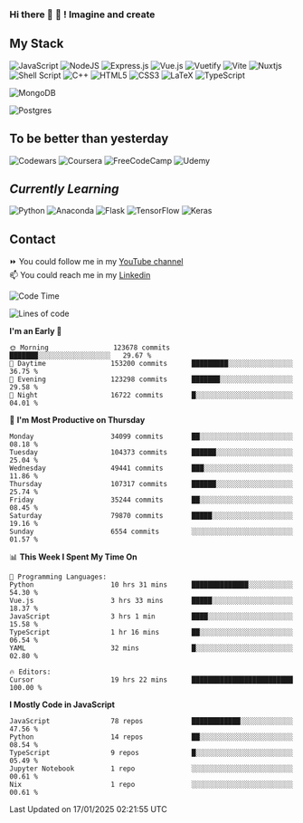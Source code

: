 ### Hi there 👋 🤖 ! Imagine and create

## My Stack
![JavaScript](https://img.shields.io/badge/javascript-%23323330.svg?style=for-the-badge&logo=javascript&logoColor=%23F7DF1E) ![NodeJS](https://img.shields.io/badge/node.js-6DA55F?style=for-the-badge&logo=node.js&logoColor=white) <img alt="Express.js" src="https://img.shields.io/badge/express.js%20-%23404d59.svg?&style=for-the-badge"/> ![Vue.js](https://img.shields.io/badge/vuejs-%2335495e.svg?style=for-the-badge&logo=vuedotjs&logoColor=%234FC08D) ![Vuetify](https://img.shields.io/badge/Vuetify-1867C0?style=for-the-badge&logo=vuetify&logoColor=AEDDFF) ![Vite](https://img.shields.io/badge/vite-%23646CFF.svg?style=for-the-badge&logo=vite&logoColor=white) ![Nuxtjs](https://img.shields.io/badge/Nuxt-002E3B?style=for-the-badge&logo=nuxtdotjs&logoColor=#00DC82) ![Shell Script](https://img.shields.io/badge/shell_script-%23121011.svg?style=for-the-badge&logo=gnu-bash&logoColor=white) ![C++](https://img.shields.io/badge/c++-%2300599C.svg?style=for-the-badge&logo=c%2B%2B&logoColor=white) ![HTML5](https://img.shields.io/badge/html5-%23E34F26.svg?style=for-the-badge&logo=html5&logoColor=white) ![CSS3](https://img.shields.io/badge/css3-%231572B6.svg?style=for-the-badge&logo=css3&logoColor=white) ![LaTeX](https://img.shields.io/badge/latex-%23008080.svg?style=for-the-badge&logo=latex&logoColor=white) ![TypeScript](https://img.shields.io/badge/typescript-%23007ACC.svg?style=for-the-badge&logo=typescript&logoColor=white)
<div>
  <img alt="MongoDB" src ="https://img.shields.io/badge/MongoDB-%234ea94b.svg?&style=for-the-badge&logo=mongodb&logoColor=white"/>
  
  ![Postgres](https://img.shields.io/badge/postgres-%23316192.svg?style=for-the-badge&logo=postgresql&logoColor=white)
</div>

## To be better than yesterday
![Codewars](https://img.shields.io/badge/Codewars-B1361E?style=for-the-badge&logo=codewars&logoColor=grey)
  ![Coursera](https://img.shields.io/badge/Coursera-%230056D2.svg?style=for-the-badge&logo=Coursera&logoColor=white)
  ![FreeCodeCamp](https://img.shields.io/badge/Freecodecamp-%23123.svg?&style=for-the-badge&logo=freecodecamp&logoColor=green)
  ![Udemy](https://img.shields.io/badge/Udemy-A435F0?style=for-the-badge&logo=Udemy&logoColor=white)

## *Currently Learning*
![Python](https://img.shields.io/badge/python-3670A0?style=for-the-badge&logo=python&logoColor=ffdd54) ![Anaconda](https://img.shields.io/badge/Anaconda-%2344A833.svg?style=for-the-badge&logo=anaconda&logoColor=white) 
![Flask](https://img.shields.io/badge/flask-%23000.svg?style=for-the-badge&logo=flask&logoColor=white) ![TensorFlow](https://img.shields.io/badge/TensorFlow-%23FF6F00.svg?style=for-the-badge&logo=TensorFlow&logoColor=white) ![Keras](https://img.shields.io/badge/Keras-%23D00000.svg?style=for-the-badge&logo=Keras&logoColor=white)

## Contact
⏩ You could follow me in my <a href="https://www.youtube.com/c/ViktorJimenezF" target="blank">YouTube channel</a>   <br>
📫 You could reach me in my <a href="https://www.linkedin.com/in/victorjuanjimenez/" target="blank">Linkedin</a>  

<!--START_SECTION:waka-->
![Code Time](http://img.shields.io/badge/Code%20Time-3%2C107%20hrs%2054%20mins-blue)

![Lines of code](https://img.shields.io/badge/From%20Hello%20World%20I%27ve%20Written-593.5%20million%20lines%20of%20code-blue)

**I'm an Early 🐤** 

```text
🌞 Morning                123678 commits      ███████░░░░░░░░░░░░░░░░░░   29.67 % 
🌆 Daytime                153200 commits      █████████░░░░░░░░░░░░░░░░   36.75 % 
🌃 Evening                123298 commits      ███████░░░░░░░░░░░░░░░░░░   29.58 % 
🌙 Night                  16722 commits       █░░░░░░░░░░░░░░░░░░░░░░░░   04.01 % 
```
📅 **I'm Most Productive on Thursday** 

```text
Monday                   34099 commits       ██░░░░░░░░░░░░░░░░░░░░░░░   08.18 % 
Tuesday                  104373 commits      ██████░░░░░░░░░░░░░░░░░░░   25.04 % 
Wednesday                49441 commits       ███░░░░░░░░░░░░░░░░░░░░░░   11.86 % 
Thursday                 107317 commits      ██████░░░░░░░░░░░░░░░░░░░   25.74 % 
Friday                   35244 commits       ██░░░░░░░░░░░░░░░░░░░░░░░   08.45 % 
Saturday                 79870 commits       █████░░░░░░░░░░░░░░░░░░░░   19.16 % 
Sunday                   6554 commits        ░░░░░░░░░░░░░░░░░░░░░░░░░   01.57 % 
```


📊 **This Week I Spent My Time On** 

```text
💬 Programming Languages: 
Python                   10 hrs 31 mins      ██████████████░░░░░░░░░░░   54.30 % 
Vue.js                   3 hrs 33 mins       █████░░░░░░░░░░░░░░░░░░░░   18.37 % 
JavaScript               3 hrs 1 min         ████░░░░░░░░░░░░░░░░░░░░░   15.58 % 
TypeScript               1 hr 16 mins        ██░░░░░░░░░░░░░░░░░░░░░░░   06.54 % 
YAML                     32 mins             █░░░░░░░░░░░░░░░░░░░░░░░░   02.80 % 

🔥 Editors: 
Cursor                   19 hrs 22 mins      █████████████████████████   100.00 % 
```

**I Mostly Code in JavaScript** 

```text
JavaScript               78 repos            ████████████░░░░░░░░░░░░░   47.56 % 
Python                   14 repos            ██░░░░░░░░░░░░░░░░░░░░░░░   08.54 % 
TypeScript               9 repos             █░░░░░░░░░░░░░░░░░░░░░░░░   05.49 % 
Jupyter Notebook         1 repo              ░░░░░░░░░░░░░░░░░░░░░░░░░   00.61 % 
Nix                      1 repo              ░░░░░░░░░░░░░░░░░░░░░░░░░   00.61 % 
```




 Last Updated on 17/01/2025 02:21:55 UTC
<!--END_SECTION:waka-->

<!--
**ViktorJJF/ViktorJJF** is a ✨ _special_ ✨ repository because its `README.md` (this file) appears on your GitHub profile.



Here are some ideas to get you started:

- 🔭 I’m currently working on ...
- 🌱 I’m currently learning ...
- 👯 I’m looking to collaborate on ...
- 🤔 I’m looking for help with ...
- 💬 Ask me about ...
- 📫 How to reach me: ...
- 😄 Pronouns: ...
- ⚡ Fun fact: ...
-->
